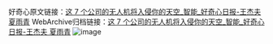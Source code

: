 好奇心原文链接：[这 7 个公司的无人机将入侵你的天空_智能_好奇心日报-王杰夫 夏雨青](https://www.qdaily.com/articles/5064.html)
WebArchive归档链接：[这 7 个公司的无人机将入侵你的天空_智能_好奇心日报-王杰夫 夏雨青](http://web.archive.org/web/20190623163818/https://www.qdaily.com/articles/5064.html)
![image](http://ww3.sinaimg.cn/large/007d5XDply1g3wd0astubj30u07k5kjl)